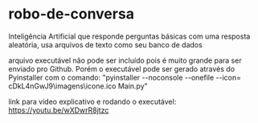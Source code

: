 # robo-de-conversa
Inteligência Artificial que responde perguntas básicas com uma resposta aleatória, usa arquivos de texto como seu banco de dados

arquivo executável não pode ser incluído pois é muito grande para ser enviado pro Github. Porém o executável pode ser gerado através do Pyinstaller com o comando: 
"pyinstaller --noconsole --onefile --icon= cDkL4nGwJ9\imagens\icone.ico Main.py"

link para vídeo explicativo e rodando o executável: https://youtu.be/wXDwrR8jtzc
